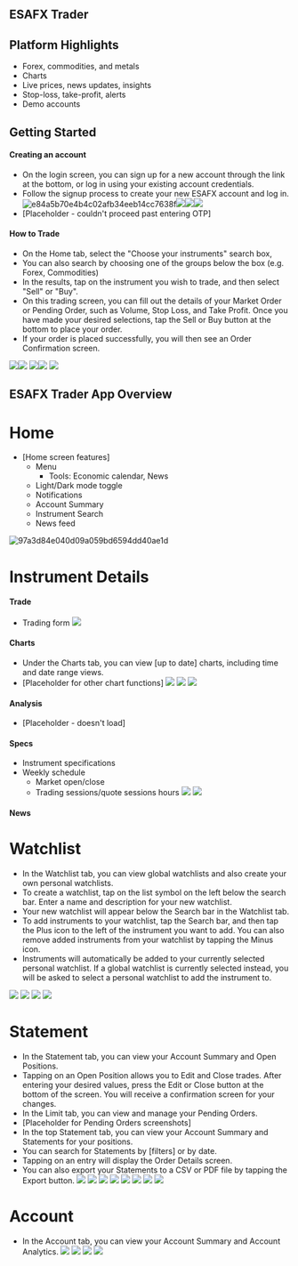 ## ESAFX Trader

## Platform Highlights
- Forex, commodities, and metals
- Charts
- Live prices, news updates, insights
- Stop-loss, take-profit, alerts
- Demo accounts
## Getting Started
#### Creating an account

- On the login screen, you can sign up for a new account through the link at the bottom, or log in using your existing account credentials.
- Follow the signup process to create your new ESAFX account and log in.
![e84a5b70e4b4c02afb34eeb14cc7638f](/_images/e84a5b70e4b4c02afb34eeb14cc7638f.png "e84a5b70e4b4c02afb34eeb14cc7638f")![](/_images/e74dc555de084e9f94806821b6f2fc2b.png)![](/_images/2fe5587aebc22ade8381345e0aeb375b.png)![](/_images/dafe4661dff72fdf338f8781afcfda82.png)
- [Placeholder - couldn't proceed past entering OTP]

#### How to Trade
- On the Home tab, select the "Choose your instruments" search box, 
- You can also search by choosing one of the groups below the box (e.g. Forex, Commodities)
- In the results, tap on the instrument you wish to trade, and then select "Sell" or "Buy".
- On this trading screen, you can fill out the details of your Market Order or Pending Order, such as Volume, Stop Loss, and Take Profit. Once you have made your desired selections, tap the Sell or Buy button at the bottom to place your order.
- If your order is placed successfully, you will then see an Order Confirmation screen.

![](/_images/0ba21749aad9826d58f4e99c08022991.png)![](/_images/cba1276db0ff1c4d13a28d89d6996beb.png)
![](/_images/02810263d2e8ad7261b5923417040a6f.png)![](/_images/0b693b6d97494102d296d132cc51b3ce.png)
![](/_images/e050d4c67129fee71e176be8cf9b745c.png)



## ESAFX Trader App Overview


# Home
- [Home screen features]
	- Menu
		- Tools: Economic calendar, News
	- Light/Dark mode toggle
	- Notifications
	- Account Summary
	- Instrument Search
	- News feed

![97a3d84e040d09a059bd6594dd40ae1d](/_images/97a3d84e040d09a059bd6594dd40ae1d.png "97a3d84e040d09a059bd6594dd40ae1d")

# Instrument Details
#### Trade
- Trading form
![](/_images/e712ca67132268851530f2bc12eef58d.png)

#### Charts
- Under the Charts tab, you can view [up to date] charts, including time and date range views.
- [Placeholder for other chart functions]
![](/_images/b2cc52c4130997a380a5cdf348479787.png)
![](/_images/4bf4d1567d4a906d732dbd2d9bbebb07.png)
![](/_images/b4c9a3b4074e746d1733402a3d646327.png)

#### Analysis
- [Placeholder - doesn't load]
#### Specs
- Instrument specifications
- Weekly schedule
	- Market open/close
	- Trading sessions/quote sessions hours
![](/_images/23a62266b2b17a60f3ed8bc44634900f.png)
![](/_images/984be1e996071d14893d0c125e8e9876.png)



#### News



# Watchlist

- In the Watchlist tab, you can view global watchlists and also create your own personal watchlists.
- To create a watchlist, tap on the list symbol on the left below the search bar. Enter a name and description for your new watchlist.
- Your new watchlist will appear below the Search bar in the Watchlist tab. 
- To add instruments to your watchlist, tap the Search bar, and then tap the Plus icon to the left of the instrument you want to add. You can also remove added instruments from your watchlist by tapping the Minus icon.
- Instruments will automatically be added to your currently selected personal watchlist. If a global watchlist is currently selected instead, you will be asked to select a personal watchlist to add the instrument to.

![](/_images/32d2828aed68fdaa4df5a3215105a9bb.png)
![](/_images/cbde3069fdfe839e3caf7692117233a0.png)
![](/_images/d8511d393174952a10a7ecc0db8a16d3.png)
![](/_images/3c07e81b1fd3560d8443e227024a0e81.png)

# Statement
- In the Statement tab, you can view your Account Summary and Open Positions.
- Tapping on an Open Position allows you to Edit and Close trades. After entering your desired values, press the Edit or Close button at the bottom of the screen. You will receive a confirmation screen for your changes.
- In the Limit tab, you can view and manage your Pending Orders.
- [Placeholder for Pending Orders screenshots]
- In the top Statement tab, you can view your Account Summary and Statements for your positions. 
- You can search for Statements by [filters] or by date. 
- Tapping on an entry will display the Order Details screen.
- You can also export your Statements to a CSV or PDF file by tapping the Export button.
![](/_images/10dec52f90ad11a753e3eb9d2e9759e7.png)
![](/_images/68086db3e8037fbcf256c51494e7ddcc.png)
![](/_images/d0962a96a287fd086cb3cfe6c40ba6a2.png)
![](/_images/613e6cc9b4f62159ee5a70bc1238a0cf.png)
![](/_images/316707929c80114bf4661802b8887162.png)
![](/_images/970c65c9b6d37902f1226e99e1d2ae22.png)
![](/_images/ea08533610935327d16a7315f8ce05a8.png)
![](/_images/5eea08ddd369b1d2d85f29a7ed9c4701.png)

# Account
- In the Account tab, you can view your Account Summary and Account Analytics.
![](/_images/e4bfde370cbcf8748b9a0e437b2f0568.png)
![](/_images/1876c20d06e80f3cd5525d0922dcf863.png)
![](/_images/0822388a26ab67ed2edadb1f06c48190.png)
![](/_images/a3462e5b0e2a44141354533b1351bf37.png)